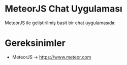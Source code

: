# MeteorJS Chat Uygulaması

MeteorJS ile geliştirilmiş basit bir chat uygulamasıdır.

# Gereksinimler

 - MeteorJS -> https://www.meteor.com
